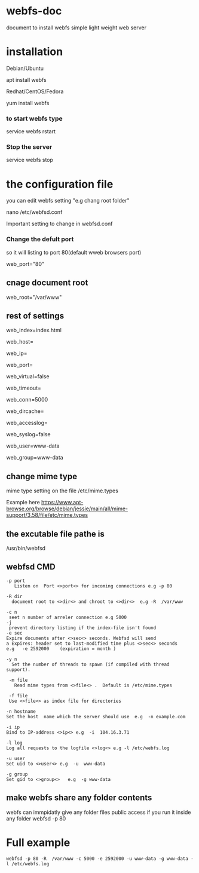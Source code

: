 # webfs-doc
document to install webfs simple light weight web server 

# installation 

Debian/Ubuntu  

apt install webfs   

Redhat/CentOS/Fedora

yum install webfs   

### to start webfs type 

service  webfs rstart  

### Stop the server 

service  webfs stop 

# the configuration file 
you can edit webfs setting "e.g chang root folder"

nano /etc/webfsd.conf

Important setting to change in webfsd.conf 
### Change the defult port 
so it will listing to port 80(default wweb browsers port)

web_port="80" 
##  cnage document root
web_root="/var/www"
##  rest of settings 
   web_index=index.html
   
   web_host=
   
   web_ip=
   
   web_port=
   
   web_virtual=false
   
   web_timeout=
   
   web_conn=5000
   
   web_dircache=
   
   web_accesslog=
   
   web_syslog=false
   
   web_user=www-data
   
   web_group=www-data

## change mime type 
mime type setting on the file 
 /etc/mime.types

Example here 
 https://www.apt-browse.org/browse/debian/jessie/main/all/mime-support/3.58/file/etc/mime.types
 
## the excutable file pathe is 
 /usr/bin/webfsd
 
##  webfsd CMD 

	-p port
	   Listen on  Port <>port<> for incoming connections e.g -p 80

	-R dir 
	  document root to <>dir<> and chroot to <>dir<>  e.g -R  /var/www

	-c n
	 seet n number of arreler connection e.g 5000
	-j
	 prevent directory listing if the index-file isn't found
	-e sec
	Expire documents after <>sec<> seconds. Webfsd will send
	a Expires: header set to last-modified time plus <>sec<> seconds 
	e.g   -e 2592000    (expiration = month )
	
	-y n
	  Set the number of threads to spawn (if compiled with thread support).

	 -m file
	   Read mime types from <>file<> .  Default is /etc/mime.types

	 -f file
	 Use <>file<> as index file for directories

	-n hostname
	Set the host  name which the server should use  e.g  -n example.com

	-i ip
	Bind to IP-address <>ip<> e.g  -i  104.16.3.71

	-l log
	Log all requests to the logfile <>log<> e.g -l /etc/webfs.log

	-u user
	Set uid to <>user<> e.g  -u  www-data

	-g group
	Set gid to <>group<>   e.g  -g www-data

 ## make webfs share any folder contents 
 webfs can immpidatly give any folder files public access if you run it inside any folder 
	webfsd   -p 80

# Full example 
	webfsd -p 80 -R  /var/www -c 5000 -e 2592000 -u www-data -g www-data -l /etc/webfs.log   

 
